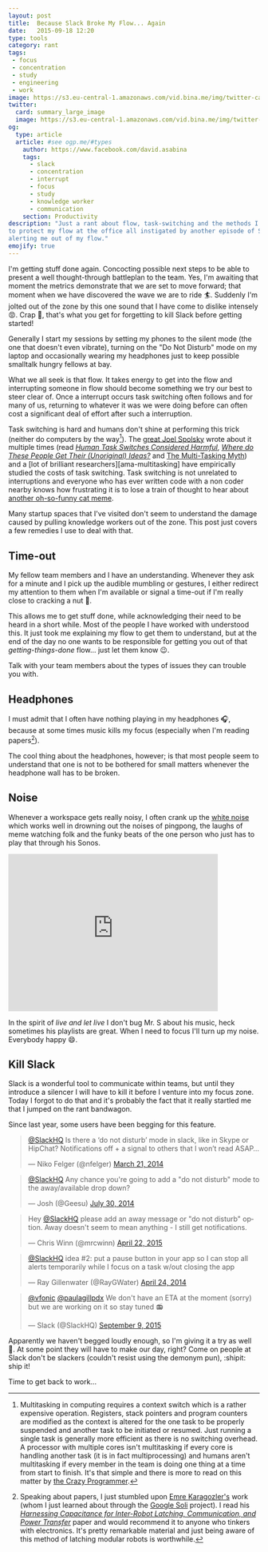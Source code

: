 ```yaml
---
layout: post
title:  Because Slack Broke My Flow... Again
date:   2015-09-18 12:20
type: tools
category: rant
tags:
 - focus
 - concentration
 - study
 - engineering
 - work
image: https://s3.eu-central-1.amazonaws.com/vid.bina.me/img/twitter-cards/noslack_thumb.png
twitter:
  card: summary_large_image
  image: https://s3.eu-central-1.amazonaws.com/vid.bina.me/img/twitter-cards/noslack.png
og:
  type: article
  article: #see ogp.me/#types
    author: https://www.facebook.com/david.asabina
    tags:
      - slack
      - concentration
      - interrupt
      - focus
      - study
      - knowledge worker
      - communication
    section: Productivity
description: "Just a rant about flow, task-switching and the methods I employ
to protect my flow at the office all instigated by another episode of Slack
alerting me out of my flow."
emojify: true
---
```

I'm getting stuff done again. Concocting possible next steps to be able to
present a well thought-through battleplan to the team. Yes, I'm awaiting that
moment the metrics demonstrate that we are set to move forward; that moment
when we have discovered the wave we are to ride :surfer:. Suddenly I'm jolted
out of the zone by this one sound that I have come to dislike intensely :rage:.
Crap :shit:, that's what you get for forgetting to kill Slack before getting
started!

Generally I start my sessions by setting my phones to the silent mode (the one
that doesn't even vibrate), turning on the "Do Not Disturb" mode on my laptop
and occasionally wearing my headphones just to keep possible smalltalk hungry
fellows at bay.

What we all seek is that flow. It takes energy to get into the flow and
interrupting someone in flow should become something we try our best to steer
clear of. Once a interrupt occurs task switching often follows and for many of
us, returning to whatever it was we were doing before can often cost a
significant deal of effort after such a interruption.

Task switching is hard and humans don't shine at performing this trick (neither
do computers by the way[^1]). The
[great Joel Spolsky][joel] wrote about it multiple times (read
[_Human Task Switches Considered Harmful_][joel-task-switching],
[_Where do These People Get Their (Unoriginal) Ideas?_][joel-in-the-zone] and
[The Multi-Tasking Myth][joel-multitasking-myth]) and a
[lot of brilliant researchers][ama-multitasking] have empirically studied the
costs of task switching. Task switching is not unrelated to interruptions and
everyone who has ever written code with a non coder nearby knows how
frustrating it is to lose a train of thought to hear about
[another oh-so-funny cat meme](http://knowyourmeme.com/search?q=cat).

[^1]: Multitasking in computing requires a context switch which is a rather expensive operation. Registers, stack pointers and program counters are modified as the context is altered for the one task to be properly suspended and another task to be initiated or resumed. Just running a single task is generally more efficient as there is no switching overhead. A processor with multiple cores isn't multitasking if every core is handling another task (it is in fact multiprocessing) and humans aren't multitasking if every member in the team is doing one thing at a time from start to finish. It's that simple and there is more to read on this matter by [the Crazy Programmer][multi].

[multi]: http://www.thecrazyprogrammer.com/2014/12/difference-between-multiprogramming-multitasking-multiprocessing-multithreading.html

Many startup spaces that I've visited don't seem to understand the damage
caused by pulling knowledge workers out of the zone. This post just covers a
few remedies I use to deal with that.

## Time-out

My fellow team members and I have an understanding. Whenever they ask for a
minute and I pick up the audible mumbling or gestures, I either redirect my
attention to them when I'm available or signal a time-out if I'm really close
to cracking a nut :chestnut:.

This allows me to get stuff done, while acknowledging their need to be heard
in a short while. Most of the people I have worked with understood this. It
just took me explaining my flow to get them to understand, but at the end of
the day no one wants to be responsible for getting you out of that
_getting-things-done_ flow... just let them know :wink:.

Talk with your team members about the types of issues they can trouble you
with.

## Headphones

I must admit that I often have nothing playing in my headphones :headphones:,
because at some times music kills my focus (especially when I'm reading
papers[^emre]).

The cool thing about the headphones, however; is that most people seem to
understand that one is not to be bothered for small matters whenever the
headphone wall has to be broken.

[^emre]: Speaking about papers, I just stumbled upon [Emre Karagozler's](https://www.andrew.cmu.edu/user/mkaragoz/) work (whom I just learned about through the [Google Soli](https://www.google.com/atap/project-soli/) project). I read his [_Harnessing Capacitance for Inter-Robot Latching, Communication, and Power Transfer_](http://www.cs.cmu.edu/~claytronics/papers/karagozler-msreport07.pdf) paper and would recommend it to anyone who tinkers with electronics. It's pretty remarkable material and just being aware of this method of latching modular robots is worthwhile.

## Noise

Whenever a workspace gets really noisy, I often crank up the
[white noise](https://www.youtube.com/watch?v=wzjWIxXBs_s) which works well in
drowning out the noises of pingpong, the laughs of meme watching folk and the
funky beats of the one person who just has to play that through his Sonos.

<div class="element video">
  <iframe width="420" height="315" src="https://www.youtube.com/embed/wzjWIxXBs_s" frameborder="0" allowfullscreen></iframe>
</div>

In the spirit of _live and let live_ I don't bug Mr. S about his music,
heck sometimes his playlists are great. When I need to focus I'll turn up my
noise. Everybody happy :smile:.

## Kill Slack

Slack is a wonderful tool to communicate within teams, but until they introduce
a silencer I will have to kill it before I venture into my focus zone. Today I
forgot to do that and it's probably the fact that it really startled me that I
jumped on the rant bandwagon.

Since last year, some users have been begging for this feature.

<div class="element tweet">
<blockquote class="twitter-tweet" lang="en"><p lang="en" dir="ltr"><a href="https://twitter.com/SlackHQ">@SlackHQ</a> Is there a ‘do not disturb’ mode in slack, like in Skype or HipChat? Notifications off + a signal to others that I won’t read ASAP…</p>&mdash; Niko Felger (@nfelger) <a href="https://twitter.com/nfelger/status/447024163677822976">March 21, 2014</a></blockquote>
</div>

<div class="element tweet">
<blockquote class="twitter-tweet" lang="en"><p lang="en" dir="ltr"><a href="https://twitter.com/SlackHQ">@SlackHQ</a> Any chance you&#39;re going to add a &quot;do not disturb&quot; mode to the away/available drop down?</p>&mdash; Josh (@Geesu) <a href="https://twitter.com/Geesu/status/494498682625347584">July 30, 2014</a></blockquote>
</div>

<div class="element tweet">
<blockquote class="twitter-tweet" lang="en"><p lang="en" dir="ltr">Hey <a href="https://twitter.com/SlackHQ">@SlackHQ</a> please add an away message or &quot;do not disturb&quot; option. Away doesn&#39;t seem to mean anything - I still get notifications.</p>&mdash; Chris Winn (@mrcwinn) <a href="https://twitter.com/mrcwinn/status/590977048618913795">April 22, 2015</a></blockquote>
</div>

<div class="element tweet">
<blockquote class="twitter-tweet" lang="en"><p lang="en" dir="ltr"><a href="https://twitter.com/SlackHQ">@SlackHQ</a> idea #2: put a pause button in your app so I can stop all alerts temporarily while I focus on a task w/out closing the app</p>&mdash; Ray Gillenwater (@RayGWater) <a href="https://twitter.com/RayGWater/status/459412542100480000">April 24, 2014</a></blockquote>
</div>

<div class="element tweet">
<blockquote class="twitter-tweet" lang="en"><p lang="en" dir="ltr"><a href="https://twitter.com/vfonic">@vfonic</a> <a href="https://twitter.com/paulagillpdx">@paulagillpdx</a> We don&#39;t have an ETA at the moment (sorry) but we are working on it so stay tuned 📻</p>&mdash; Slack (@SlackHQ) <a href="https://twitter.com/SlackHQ/status/641439960701210625">September 9, 2015</a></blockquote>
</div>

Apparently we haven't begged loudly enough, so I'm giving it a try as well
:mega:. At some point they will have to make our day, right? Come on
people at Slack don't be slackers (couldn't resist using the demonym pun),
:shipit: ship it!


Time to get back to work...

<script async src="//platform.twitter.com/widgets.js" charset="utf-8"></script>

[how-to-handle-itr]: http://productivity.stackexchange.com/questions/2986/how-to-handle-interruptions-in-developer-work-without-losing-concentration
[joel]: http://www.joelonsoftware.com/AboutMe.html
[joel-in-the-zone]: http://www.joelonsoftware.com/articles/fog0000000068.html
[joel-task-switching]: http://www.joelonsoftware.com/articles/fog0000000022.html
[joel-multitasking-myth]: http://blog.codinghorror.com/the-multi-tasking-myth/
[undone-task-brainhack]: http://lifehacker.com/368417/leave-something-small-undone-for-a-quick-restart
[slack-worklife-balance]: https://medium.com/@mg/slack-is-amazing-but-will-it-s-success-destroy-any-semblance-of-work-life-balance-we-have-left-632d7e5dff0b
[interrupts]: http://interruptions.net/literature.htm
[ama-multitask]: http://www.apa.org/research/action/multitask.aspx
